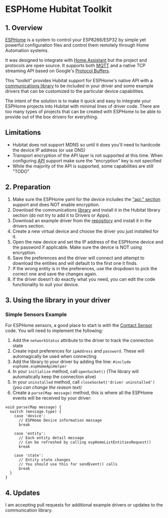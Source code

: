 # ESPHome Hubitat Toolkit

## 1. Overview
[ESPHome](https://esphome.io/) is a system to control your ESP8266/ESP32 by simple yet powerful configuration files and control them remotely through Home Automation systems.

It was designed to integrate with [Home Assistant](https://www.home-assistant.io/) but the project and protocols are open source. It supports both [MQTT](https://mqtt.org/) and a native TCP streaming API based on Google's [Protocol Buffers](https://developers.google.com/protocol-buffers).

This "toolkit" provides Hubitat support for ESPHome's native API with a [communications library](ESPHome-API-Library.groovy) to be included in your driver and some example drivers that can be customized to the particular device capabilities.

The intent of the solution is to make it quick and easy to integrate your ESPHome projects into Hubitat with minimal lines of driver code. There are too many types of projects that can be created with ESPHome to be able to provide out of the box drivers for everything.

## Limitations
- Hubitat does not support MDNS so until it does you'll need to hardcode the device IP address (or use DNS)
- Transport encryption of the API layer is not supported at this time. When configuring [API](https://esphome.io/components/api.html) support make sure the "encryption" key is not specified
- While the majority of the API is supported, some capabilities are still "TODO"

## 2. Preparation
1. Make sure the ESPHome yaml for the device includes the ["api:" section](https://esphome.io/components/api.html) support and does NOT enable encryption.
2. Download the communications [library](ESPHome-API-Library.groovy) and install it in the Hubitat library section (do not try to add it to Drivers or Apps).
3. Download an example driver from the [repository](https://github.com/bradsjm/hubitat-drivers/tree/main/ESPHome) and install it in the drivers section.
4. Create a new virtual device and choose the driver you just installed for it.
5. Open the new device and set the IP address of the ESPHome device and the password if applicable. Make sure the device is NOT using encryption.
6. Save the preferences and the driver will connect and attempt to download the entities and will default to the first one it finds.
7. If the wrong entity is in the preferences, use the dropdown to pick the correct one and save the changes again.
8. If the driver doesn't do exactly what you need, you can edit the code functionality to suit your device.

## 3. Using the library in your driver

### Simple Sensors Example
For ESPHome sensors, a good place to start is with the [Contact Sensor](ESPHome-ContactSensor.groovy) code. You will need to implement the following:
1. Add the `networkStatus` attribute to the driver to track the connection state
2. Create input preferences for `ipAddress` and `password`. These will automagically be used when connecting
3. Add the library to your driver by adding the line: `#include esphome.espHomeApiHelper`
4. In your `initialize` method, call `openSocket()` (The library will automatically keep the connection alive)
5. In your `uninstalled` method, call `closeSocket('driver uninstalled')` _(you can change the reason text)_
6. Create a `parse(Map message)` method, this is where all the ESPHome events will be received by your driver:
```
void parse(Map message) {
  switch (message.type) {
    case 'device':
      // ESPHome Device information message
      break

    case 'entity':
      // Each entity detail message
      // Can be refreshed by calling espHomeListEntitiesRequest()
      break

    case 'state':
      // Entity state changes
      // You should use this for sendEvent() calls
      break
  }
}
```

## 4. Updates
I am accepting pull requests for additional example drivers or updates to the communication library.
